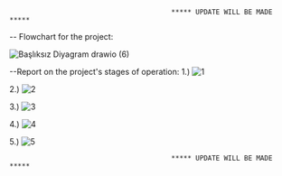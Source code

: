                                             ***** UPDATE WILL BE MADE *****



-- Flowchart for the project:


![Başlıksız Diyagram drawio (6)](https://github.com/YusufAtti/Restaurant_Ordering_System/assets/158186024/9432f037-d234-4f19-a920-29d2147f266c)






--Report on the project's stages of operation: 
1.) ![1](https://github.com/YusufAtti/Restaurant_Ordering_System/assets/158186024/f3e066cb-6a6e-41b0-9bd2-2e7131016add)

2.) ![2](https://github.com/YusufAtti/Restaurant_Ordering_System/assets/158186024/f85b2d81-abbe-4542-9c47-4478af6bdef3)

3.) ![3](https://github.com/YusufAtti/Restaurant_Ordering_System/assets/158186024/282ffa51-37ed-40d1-aaa9-9c11a0a5325f)

4.) ![4](https://github.com/YusufAtti/Restaurant_Ordering_System/assets/158186024/a0d9a489-6a3a-43a8-9f25-92c4dd08930b)

5.) ![5](https://github.com/YusufAtti/Restaurant_Ordering_System/assets/158186024/ab92d651-8414-4b93-8cb3-581366f21de8)





                                            ***** UPDATE WILL BE MADE *****
